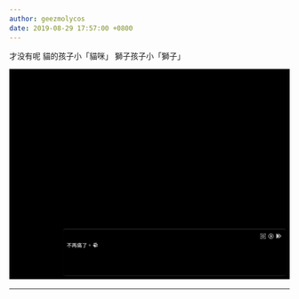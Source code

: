 ```yaml
---
author: geezmolycos
date: 2019-08-29 17:57:00 +0800
---
```


才没有呢 貓的孩子小「貓咪」 獅子孩子小「獅子」

![](/assets/images/qq-zone/2019-08-29-nopain.png)

---

